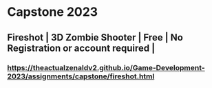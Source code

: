 # Capstone 2023 
## Fireshot | 3D Zombie Shooter | Free | No Registration or account required | 
### https://theactualzenaldv2.github.io/Game-Development-2023/assignments/capstone/fireshot.html
